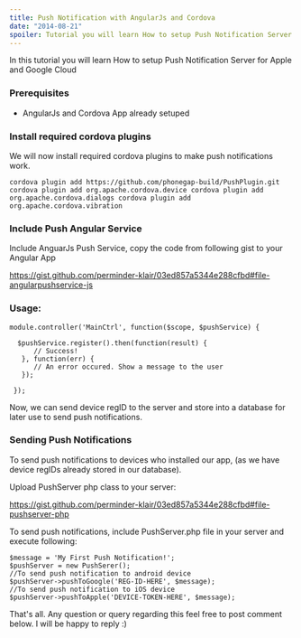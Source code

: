 ```yaml
---
title: Push Notification with AngularJs and Cordova
date: "2014-08-21"
spoiler: Tutorial you will learn How to setup Push Notification Server
---
```


In this tutorial you will learn How to setup Push Notification Server for Apple and Google Cloud

<!-- end -->

### Prerequisites

- AngularJs and Cordova App already setuped

### Install required cordova plugins

We will now install required cordova plugins to make push notifications work.

`
cordova plugin add https://github.com/phonegap-build/PushPlugin.git
cordova plugin add org.apache.cordova.device
cordova plugin add org.apache.cordova.dialogs
cordova plugin add org.apache.cordova.vibration
`

### Include Push Angular Service
Include AnguarJs Push Service, copy the code from following gist to your Angular App

https://gist.github.com/perminder-klair/03ed857a5344e288cfbd#file-angularpushservice-js

### Usage:

```language-javascript
module.controller('MainCtrl', function($scope, $pushService) {

  $pushService.register().then(function(result) {
      // Success!
   }, function(err) {
      // An error occured. Show a message to the user
   });

 });
```

Now, we can send device regID to the server and store  into a database for later use to send push notifications.

### Sending Push Notifications

To send push notifications to devices who installed our app, (as we have device regIDs already stored in our database).

Upload PushServer php class to your server:

https://gist.github.com/perminder-klair/03ed857a5344e288cfbd#file-pushserver-php

To send push notifications, include PushServer.php file in your server and execute following:

```language-php
$message = 'My First Push Notification!';
$pushServer = new PushSerer();
//To send push notification to android device
$pushServer->pushToGoogle('REG-ID-HERE', $message);
//To send push notification to iOS device
$pushServer->pushToApple('DEVICE-TOKEN-HERE', $message);
```

That's all. Any question or query regarding this feel free to post comment below. I will be happy to reply :)
